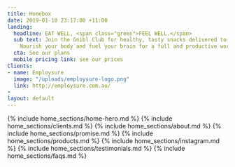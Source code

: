 ```yaml
---
title: Homebox
date: 2019-01-10 23:17:00 +11:00
landing:
  headline: EAT WELL, <span class="green">FEEL WELL.</span>
  sub text: Join the Gnibl Club for healthy, tasty snacks delivered to your office.
    Nourish your body and fuel your brain for a full and productive work day.
  cta: See our plans
  mobile pricing link: see our prices
Clients:
- name: Employsure
  image: "/uploads/employsure-logo.png"
  link: http://employsure.com.au/
- 
layout: default
---
```


<main>
  {% include home_sections/home-hero.md %}
  {% include home_sections/clients.md %}
  {% include home_sections/about.md %}
  {% include home_sections/promise.md %}
  {% include home_sections/products.md %}
  {% include home_sections/instagram.md %}
  {% include home_sections/testimonials.md %}
  {% include home_sections/faqs.md %}
</main>
